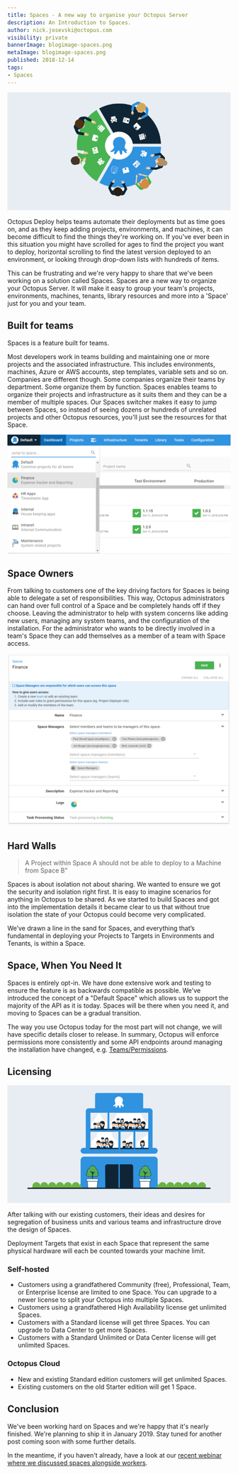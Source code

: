 ```yaml
---
title: Spaces - A new way to organise your Octopus Server
description: An Introduction to Spaces.
author: nick.josevski@octopus.com
visibility: private
bannerImage: blogimage-spaces.png
metaImage: blogimage-spaces.png
published: 2018-12-14
tags:
- Spaces
---
```


![Octopus spaces illustration](blogimage-spaces.png)

Octopus Deploy helps teams automate their deployments but as time goes on, and as they keep adding projects, environments, and machines, it can become difficult to find the things they're working on. If you've ever been in this situation you might have scrolled for ages to find the project you want to deploy, horizontal scrolling to find the latest version deployed to an environment, or looking through drop-down lists with hundreds of items.

This can be frustrating and we're very happy to share that we've been working on a solution called Spaces. Spaces are a new way to organize your Octopus Server. It will make it easy to group your team's projects, environments, machines, tenants, library resources and more into a 'Space' just for you and your team.

## Built for teams

Spaces is a feature built for teams.

Most developers work in teams building and maintaining one or more projects and the associated infrastructure. This includes environments, machines, Azure or AWS accounts, step templates, variable sets and so on. Companies are different though. Some companies organize their teams by department. Some organize them by function. Spaces enables teams to organize their projects and infrastructure as it suits them and they can be a member of multiple spaces. Our Spaces switcher makes it easy to jump between Spaces, so instead of seeing dozens or hundreds of unrelated projects and other Octopus resources, you'll just see the resources for that Space.

![switcher user interface](switcher.png "width=500")

## Space Owners

From talking to customers one of the key driving factors for Spaces is being able to delegate a set of responsibilities. This way, Octopus administrators can hand over full control of a Space and be completely hands off if they choose. Leaving the administrator to help with system concerns like adding new users, managing any system teams, and the configuration of the installation. For the administrator who wants to be directly involved in a team's Space they can add themselves as a member of a team with Space access.

![spaces configuration user interface](spaces-configuration.png "width=500")

## Hard Walls

> A Project within Space A should not be able to deploy to a Machine from Space B”

Spaces is about isolation not about sharing. We wanted to ensure we got the security and isolation right first. It is easy to imagine scenarios for anything in Octopus to be shared. As we started to build Spaces and got into the implementation details it became clear to us that without true isolation the state of your Octopus could become very complicated.

We’ve drawn a line in the sand for Spaces, and everything that’s fundamental in deploying your Projects to Targets in Environments and Tenants, is within a Space.

## Space, When You Need It

Spaces is entirely opt-in. We have done extensive work and testing to ensure the feature is as backwards compatible as possible. We've introduced the concept of a "Default Space" which allows us to support the majority of the API as it is today. Spaces will be there when you need it, and moving to Spaces can be a gradual transition.

The way you use Octopus today for the most part will not change, we will have specific details closer to release. In summary, Octopus will enforce permissions more consistently and some API endpoints around managing the installation have changed, e.g. [Teams/Permissions](/blog/2018-05/team-configuration-improvements.md).

## Licensing

![Licensing](blogimage-spaces-2.png "width=500")

After talking with our existing customers, their ideas and desires for segregation of business units and various teams and infrastructure drove the design of Spaces.

Deployment Targets that exist in each Space that represent the same physical hardware will each be counted towards your machine limit.

 ### Self-hosted

 - Customers using a grandfathered Community (free), Professional, Team, or Enterprise license are limited to one Space. You can upgrade to a newer license to split your Octopus into multiple Spaces.
 - Customers using a grandfathered High Availability license get unlimited Spaces.
 - Customers with a Standard license will get three Spaces. You can upgrade to Data Center to get more Spaces.
 - Customers with a Standard Unlimited or Data Center license will get unlimited Spaces.

 ### Octopus Cloud

 - New and existing Standard edition customers will get unlimited Spaces.
 - Existing customers on the old Starter edition will get 1 Space.

## Conclusion

We've been working hard on Spaces and we're happy that it's nearly finished. We're planning to ship it in January 2019. Stay tuned for another post coming soon with some further details.

In the meantime, if you haven't already, have a look at our [recent webinar where we discussed spaces alongside workers](https://hello.octopus.com/webinar-spaces-workers/on-demand).
